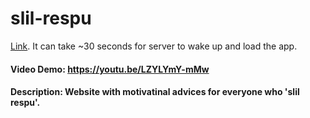 # slil-respu
[Link](https://slil-respu.onrender.com/). It can take ~30 seconds for server to wake up and load the app. 
#### Video Demo: https://youtu.be/LZYLYmY-mMw
#### Description: Website with motivatinal advices for everyone who 'slil respu'.
